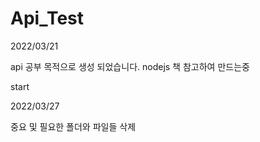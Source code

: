 # Api_Test

2022/03/21

api 공부 목적으로 생성 되었습니다.
nodejs 책 참고하여 만드는중

start

2022/03/27

중요 및 필요한 폴더와 파일들 삭제

